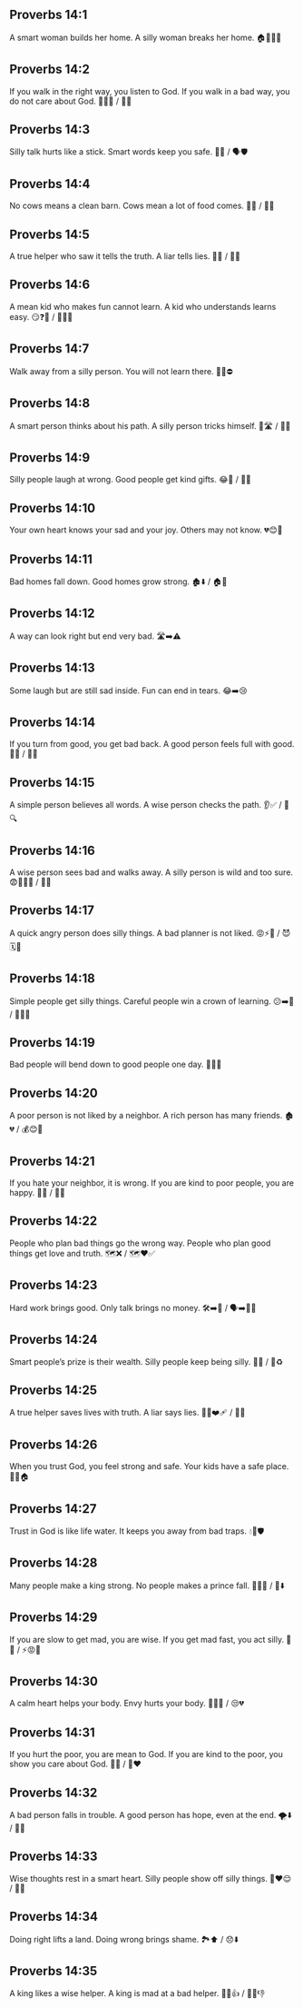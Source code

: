 ## Proverbs 14:1
A smart woman builds her home. A silly woman breaks her home. 🏠🧱🙂❌
## Proverbs 14:2
If you walk in the right way, you listen to God. If you walk in a bad way, you do not care about God. 👣✅🙏 / 👣❌
## Proverbs 14:3
Silly talk hurts like a stick. Smart words keep you safe. 👄👊 / 🗣️🛡️
## Proverbs 14:4
No cows means a clean barn. Cows mean a lot of food comes. 🐄🧹 / 🐄🌾
## Proverbs 14:5
A true helper who saw it tells the truth. A liar tells lies. 👀✅ / 🤥❌
## Proverbs 14:6
A mean kid who makes fun cannot learn. A kid who understands learns easy. 😏❓🚫 / 🙂🧠✨
## Proverbs 14:7
Walk away from a silly person. You will not learn there. 🚶‍♂️⛔
## Proverbs 14:8
A smart person thinks about his path. A silly person tricks himself. 🧠🛣️ / 🤪😕
## Proverbs 14:9
Silly people laugh at wrong. Good people get kind gifts. 😂🚫 / 🙂🎁
## Proverbs 14:10
Your own heart knows your sad and your joy. Others may not know. 💔😊🤫
## Proverbs 14:11
Bad homes fall down. Good homes grow strong. 🏚️⬇️ / 🏠🌱
## Proverbs 14:12
A way can look right but end very bad. 🛣️➡️⚠️
## Proverbs 14:13
Some laugh but are still sad inside. Fun can end in tears. 😂➡️😢
## Proverbs 14:14
If you turn from good, you get bad back. A good person feels full with good. 🔄❌ / 🙂🍎
## Proverbs 14:15
A simple person believes all words. A wise person checks the path. 👂✅ / 👣🔍
## Proverbs 14:16
A wise person sees bad and walks away. A silly person is wild and too sure. 😨🏃‍♂️💨 / 🤪💥
## Proverbs 14:17
A quick angry person does silly things. A bad planner is not liked. 😡⚡🤦 / 😈🗓️🚫
## Proverbs 14:18
Simple people get silly things. Careful people win a crown of learning. 😕➡️🤪 / 🙂👑📘
## Proverbs 14:19
Bad people will bend down to good people one day. 🙇‍♂️🙂
## Proverbs 14:20
A poor person is not liked by a neighbor. A rich person has many friends. 🏚️💔 / 💰😊👫
## Proverbs 14:21
If you hate your neighbor, it is wrong. If you are kind to poor people, you are happy. 🚫😠 / 🤝😊
## Proverbs 14:22
People who plan bad things go the wrong way. People who plan good things get love and truth. 🗺️❌ / 🗺️❤️✅
## Proverbs 14:23
Hard work brings good. Only talk brings no money. 🛠️➡️🍞 / 🗣️➡️💸❌
## Proverbs 14:24
Smart people’s prize is their wealth. Silly people keep being silly. 👑💎 / 🤪♻️
## Proverbs 14:25
A true helper saves lives with truth. A liar says lies. 🦸‍♂️❤️‍🩹 / 🤥❌
## Proverbs 14:26
When you trust God, you feel strong and safe. Your kids have a safe place. 🙏💪🏠
## Proverbs 14:27
Trust in God is like life water. It keeps you away from bad traps. 💧🌿🛡️
## Proverbs 14:28
Many people make a king strong. No people makes a prince fall. 👑👥👥 / 🤴⬇️
## Proverbs 14:29
If you are slow to get mad, you are wise. If you get mad fast, you act silly. 🐢🙂 / ⚡😡🤪
## Proverbs 14:30
A calm heart helps your body. Envy hurts your body. 🧘‍♂️💚 / 😒💔
## Proverbs 14:31
If you hurt the poor, you are mean to God. If you are kind to the poor, you show you care about God. 🚫🤕 / 🤲❤️
## Proverbs 14:32
A bad person falls in trouble. A good person has hope, even at the end. 🌪️⬇️ / 🌟🙂
## Proverbs 14:33
Wise thoughts rest in a smart heart. Silly people show off silly things. 🧠❤️😌 / 🤪📣
## Proverbs 14:34
Doing right lifts a land. Doing wrong brings shame. 🏞️⬆️ / 😞⬇️
## Proverbs 14:35
A king likes a wise helper. A king is mad at a bad helper. 👑😊👍 / 👑😠👎
